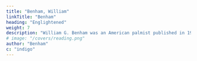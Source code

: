 ```yaml
---
title: "Benham, William"
linkTitle: "Benham"
heading: "Englightened"
weight: 7
description: "William G. Benham was an American palmist published in 1900."
# image: "/covers/reading.png"
author: "Benham"
c: "indigo"
---
```



